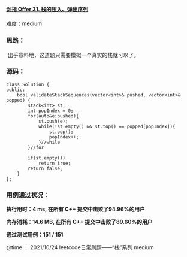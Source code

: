 #### [剑指 Offer 31. 栈的压入、弹出序列](https://leetcode-cn.com/problems/zhan-de-ya-ru-dan-chu-xu-lie-lcof/)

难度：medium

### **思路：**

​		出乎意料地，这道题只需要模拟一个真实的栈就可以了。

### **源码：**

```
class Solution {
public:
    bool validateStackSequences(vector<int>& pushed, vector<int>& popped) {
        stack<int> st;
        int popIndex = 0;
        for(auto&e:pushed){
            st.push(e);
            while(!st.empty() && st.top() == popped[popIndex]){
                st.pop();
                popIndex++;
            }//while
        }//for

        if(st.empty())
            return true;
        return false;
    }
};
```



### **用例通过状况：**

**执行用时：4 ms, 在所有 C++ 提交中击败了94.96%的用户**

**内存消耗：14.6 MB, 在所有 C++ 提交中击败了89.60%的用户**

**通过测试用例：151 / 151**



@time ： 2021/10/24  leetcode日常刷题——“栈”系列  medium

